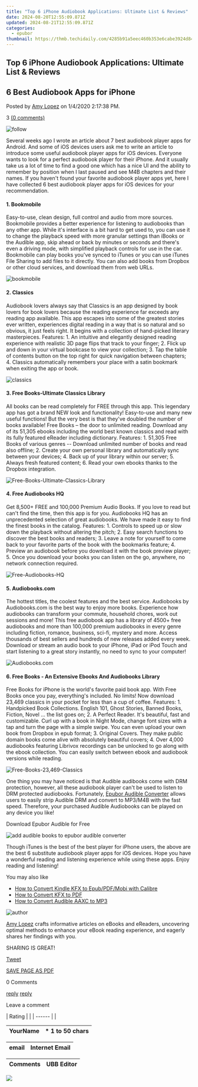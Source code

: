 ```yaml
---
title: "Top 6 iPhone Audiobook Applications: Ultimate List & Reviews"
date: 2024-08-20T12:55:09.871Z
updated: 2024-08-21T12:55:09.871Z
categories:
  - epubor
thumbnail: https://thmb.techidaily.com/4285b91a5eec460b353e6cabe3924d845457ea4dd57027d124c1eda481947485.jpg
---
```


## Top 6 iPhone Audiobook Applications: Ultimate List & Reviews

## 6 Best Audiobook Apps for iPhone

Posted by [Amy Lopez](https://shorturl.at/bmsEO) on 1/4/2020 2:17:38 PM.

3 [(0 comments)](http://www.epubor.com/#comment-area) 



![follow](http://www.epubor.com/images/follow.png)

Several weeks ago I wrote an article about 7 best audiobook player apps for Android. And some of iOS devices users ask me to write an article to introduce some useful audiobook player apps for iOS devices. Everyone wants to look for a perfect audiobook player for their iPhone. And it usually take us a lot of time to find a good one which has a nice UI and the ability to remember by position when I last paused and see M4B chapters and their names. If you haven't found your favorite audiobook player apps yet, here I have collected 6 best audiobook player apps for iOS devices for your recommendation.

#### 1\. Bookmobile

Easy-to-use, clean design, full control and audio from more sources. Bookmobile provides a better experience for listening to audiobooks than any other app. While it's interface is a bit hard to get used to, you can use it to change the playback speed with more granular settings than iBooks or the Audible app, skip ahead or back by minutes or seconds and there's even a driving mode, with simplified playback controls for use in the car. Bookmobile can play books you've synced to iTunes or you can use iTunes File Sharing to add files to it directly. You can also add books from Dropbox or other cloud services, and download them from web URLs.

![bookmobile](http://www.epubor.com/images/uppic/bookmobile.jpg)

#### 2\. Classics

Audiobook lovers always say that Classics is an app designed by book lovers for book lovers because the reading experience far exceeds any reading app available. This app escapes into some of the greatest stories ever written, experiences digital reading in a way that is so natural and so obvious, it just feels right. It begins with a collection of hand-picked literary masterpieces. Features: 1\. An intuitive and elegantly designed reading experience with realistic 3D page flips that track to your finger; 2\. Flick up and down in your virtual bookcase to view your collection; 3\. Tap the table of contents button on the top right for quick navigation between chapters; 4\. Classics automatically remembers your place with a satin bookmark when exiting the app or book.

![classics](http://www.epubor.com/images/uppic/classics.jpg)

#### 3\. Free Books-Ultimate Classics Library

All books can be read completely for FREE through this app. This legendary app has got a brand NEW look and functionality! Easy-to-use and many new useful functions! But the very best is that they've doubled the number of books available! Free Books – the door to unlimited reading. Download any of its 51,305 ebooks including the world best known classics and read with its fully featured eReader including dictionary. Features: 1\. 51,305 Free Books of various genres -- Download unlimited number of books and read also offline; 2\. Create your own personal library and automatically sync between your devices; 4\. Back up of your library within our server; 5\. Always fresh featured content; 6\. Read your own ebooks thanks to the Dropbox integration.

![Free-Books-Ultimate-Classics-Library](http://www.epubor.com/images/uppic/Free-Books-Ultimate-Classics-Library.jpg)

#### 4\. Free Audiobooks HQ

Get 8,500+ FREE and 100,000 Premium Audio Books. If you love to read but can't find the time, then this app is for you. Audiobooks HQ has an unprecedented selection of great audiobooks. We have made it easy to find the finest books in the catalog. Features: 1\. Controls to speed up or slow down the playback without altering the pitch; 2\. Easy search functions to discover the best books and readers; 3\. Leave a note for yourself to come back to your favorite parts of the book with the bookmarks feature; 4\. Preview an audiobook before you download it with the book preview player; 5\. Once you download your books you can listen on the go, anywhere, no network connection required.

![Free-Audiobooks-HQ](http://www.epubor.com/images/uppic/Free-Audiobooks-HQ.jpg)

#### 5\. Audiobooks.com

The hottest titles, the coolest features and the best service. Audiobooks by Audiobooks.com is the best way to enjoy more books. Experience how audiobooks can transform your commute, household chores, work out sessions and more! This free audiobook app has a library of 4500+ free audiobooks and more than 100,000 premium audiobooks in every genre including fiction, romance, business, sci-fi, mystery and more. Access thousands of best sellers and hundreds of new releases added every week. Download or stream an audio book to your iPhone, iPad or iPod Touch and start listening to a great story instantly, no need to sync to your computer!

![Audiobooks.com](http://www.epubor.com/images/uppic/Audiobooks.com.png)

#### 6\. Free Books - An Extensive Ebooks And Audiobooks Library

Free Books for iPhone is the world's favorite paid book app. With Free Books once you pay, everything's included. No limits! Now download 23,469 classics in your pocket for less than a cup of coffee. Features: 1\. Handpicked Book Collections. English 101, Ghost Stories, Banned Books, Fiction, Novel ... the list goes on; 2\. A Perfect Reader. It's beautiful, fast and customizable. Curl up with a book in Night Mode, change font sizes with a tap and turn the page with a simple swipe. You can even upload your own book from Dropbox in epub format; 3\. Original Covers. They make public domain books come alive with absolutely beautiful covers; 4\. Over 4,000 audiobooks featuring Librivox recordings can be unlocked to go along with the ebook collection. You can easily switch between ebook and audiobook versions while reading.

![Free-Books-23,469-Classics](http://www.epubor.com/images/uppic/Free-Books-23,469-Classics.jpg)

One thing you may have noticed is that Audible audibooks come with DRM protection, however, all these audiobook player can't be used to listen to DRM protected audiobooks. Fortunately, [Epubor Audible Converter](https://tools.techidaily.com/epubor/audible-converter/) allows users to easily strip Audible DRM and convert to MP3/M4B with the fast speed. Therefore, your purchased Audible Audiobooks can be played on any device you like!

Download Epubor Audible for Free

[](https://tools.techidaily.com/epubor/audible-converter/) [](https://tools.techidaily.com/epubor/audible-converter/) 

![add audible books to epubor audible converter](http://www.epubor.com/images/uppic/decrypted-audible-books-4.png)

Though iTunes is the best of the best player for iPhone users, the above are the best 6 substitute audiobook player apps for iOS devices. Hope you have a wonderful reading and listening experience while using these apps. Enjoy reading and listening!

You may also like

* [How to Convert Kindle KFX to Epub/PDF/Mobi with Calibre](https://tools.techidaily.com/epubor/products/)
* [How to Convert KFX to PDF](https://tools.techidaily.com/epubor/products/)
* [How to Convert Audible AAXC to MP3](https://tools.techidaily.com/epubor/products/)

![author](http://www.epubor.com/images/uppic/Hillary.png)

[Amy Lopez](https://shorturl.at/bmsEO) crafts informative articles on eBooks and eReaders, uncovering optimal methods to enhance your eBook reading experience, and eagerly shares her findings with you.

SHARING IS GREAT!

[Tweet](https://twitter.com/share) 

[SAVE PAGE AS PDF](https://tools.techidaily.com/epubor/products/) 



0 Comments

[reply](https://tools.techidaily.com/epubor/products/) [reply](https://tools.techidaily.com/epubor/products/) 

Leave a comment

| Rating |  |
| ------ |  |

| YourName | \*  1 to 50 chars |
| -------- | ----------------- |

| email | Internet Email |
| ----- | -------------- |

| Comments | UBB Editor |
| -------- | ---------- |

<ins class="adsbygoogle"
     style="display:block"
     data-ad-format="autorelaxed"
     data-ad-client="ca-pub-7571918770474297"
     data-ad-slot="1223367746"></ins>



<ins class="adsbygoogle"
     style="display:block"
     data-ad-client="ca-pub-7571918770474297"
     data-ad-slot="8358498916"
     data-ad-format="auto"
     data-full-width-responsive="true"></ins>



<!-- affiliate ads begin -->
<a href="https://store.advancedwebranking.com/order/checkout.php?PRODS=4715051&QTY=1&AFFILIATE=108875&CART=1"><img src="https://secure.avangate.com/images/merchant/14edc6ebfdae2e23bbed83d67f50e983/products/33_awr%20logo.png" border="0"></a>
<!-- affiliate ads end -->